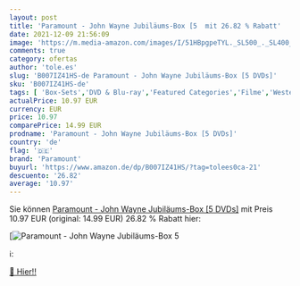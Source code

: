 ```yaml
---
layout: post
title: 'Paramount - John Wayne Jubiläums-Box [5  mit 26.82 % Rabatt'
date: 2021-12-09 21:56:09
image: 'https://m.media-amazon.com/images/I/51HBpgpeTYL._SL500_._SL400_.jpg'
comments: true
category: ofertas
author: 'tole.es'
slug: 'B007IZ41HS-de Paramount - John Wayne Jubiläums-Box [5 DVDs]'
sku: 'B007IZ41HS-de'
tags: [ 'Box-Sets','DVD & Blu-ray','Featured Categories','Filme','Western','paramount', ]
actualPrice: 10.97 EUR
currency: EUR
price: 10.97
comparePrice: 14.99 EUR
prodname: 'Paramount - John Wayne Jubiläums-Box [5 DVDs]'
country: 'de'
flag: '🇩🇪'
brand: 'Paramount'
buyurl: 'https://www.amazon.de/dp/B007IZ41HS/?tag=tolees0ca-21'
descuento: '26.82'
average: '10.97'
---
```


Sie können [Paramount - John Wayne Jubiläums-Box [5 DVDs]](https://www.amazon.de/dp/B007IZ41HS/?tag=tolees0ca-21) mit Preis 10.97 EUR (original: 14.99 EUR) 26.82 % Rabatt hier:

[![Paramount - John Wayne Jubiläums-Box [5 ](https://m.media-amazon.com/images/I/51HBpgpeTYL._SL500_._SL400_.jpg)](https://www.amazon.de/dp/B007IZ41HS/?tag=tolees0ca-21)

ℹ️:


[🛒 Hier!!](https://www.amazon.de/dp/B007IZ41HS/?tag=tolees0ca-21)
